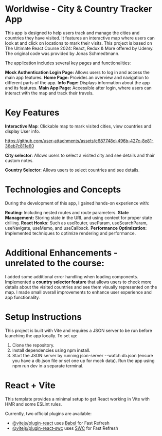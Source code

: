 # Worldwise - City & Country Tracker App

This app is designed to help users track and manage the cities and countries they have visited. It features an interactive map where users can look at and click on locations to mark their visits. This project is based on The Ultimate React Course 2024: React, Redux & More offered by Udemy. The original code was provided by Jonas Schmedtmann.

The application includes several key pages and functionalities:

**Mock Authentication Login Page:** Allows users to log in and access the main app features.
**Home Page:** Provides an overview and navigation to different parts of the app.
**Info Page:** Displays information about the app and its features.
**Main App Page:** Accessible after login, where users can interact with the map and track their travels.

# Key Features

**Interactive Map**: Clickable map to mark visited cities, view countries and display User info. 


https://github.com/user-attachments/assets/c687748d-496b-427c-8e81-36eb7c811e60


**City selector**: Allows users to select a visited city and see details and thair custom notes.  



**Country Selector**: Allows users to select countries and see details.


# Technologies and Concepts

During the development of this app, I gained hands-on experience with:

**Routing:** Including nested routes and route parameters.
**State Management:** Storing state in the URL and using context for proper state drilling.
**React Hooks:** Such as useRouter, useParam, useSearchParam, useNavigate, useMemo, and useCallback.
**Performance Optimization:** Implemented techniques to optimize rendering and performance.

# Additional Enhancements - unrelated to the course: 

I added some additional error handling when loading components.
Implemented a **country selector feature** that allows users to check more details about the visited countries and see them visually represented on the map.
I made small overall improvements to enhance user experience and app functionality.

# Setup Instructions

This project is built with Vite and requires a JSON server to be run before launching the app locally. To set up:

1. Clone the repository.
2. Install dependencies using npm install.
3. Start the JSON server by running json-server --watch db.json (ensure you have a db.json file or set one up for mock data).
Run the app using npm run dev in a separate terminal.


# React + Vite

This template provides a minimal setup to get React working in Vite with HMR and some ESLint rules.

Currently, two official plugins are available:

- [@vitejs/plugin-react](https://github.com/vitejs/vite-plugin-react/blob/main/packages/plugin-react/README.md) uses [Babel](https://babeljs.io/) for Fast Refresh
- [@vitejs/plugin-react-swc](https://github.com/vitejs/vite-plugin-react-swc) uses [SWC](https://swc.rs/) for Fast Refresh
